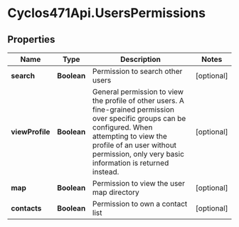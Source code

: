 # Cyclos471Api.UsersPermissions

## Properties
Name | Type | Description | Notes
------------ | ------------- | ------------- | -------------
**search** | **Boolean** | Permission to search other users | [optional] 
**viewProfile** | **Boolean** | General permission to view the profile of other users. A fine-grained permission over specific groups can be configured. When attempting to view the profile of an user without permission, only very basic information is returned instead.  | [optional] 
**map** | **Boolean** | Permission to view the user map directory | [optional] 
**contacts** | **Boolean** | Permission to own a contact list | [optional] 


